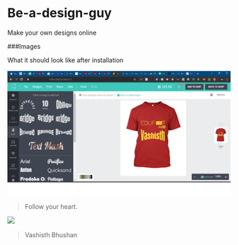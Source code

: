 # Be-a-design-guy
 Make your own designs online
 
###Images

What it should look like after installation 

![](https://github.com/a-design-guy/Be-a-design-guy/blob/master/assets/sample.jpg?raw=true)

> Follow your heart.

![](https://pandao.github.io/editor.md/examples/images/8.jpg)

> Vashisth Bhushan
